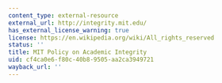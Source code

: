 ```yaml
---
content_type: external-resource
external_url: http://integrity.mit.edu/
has_external_license_warning: true
license: https://en.wikipedia.org/wiki/All_rights_reserved
status: ''
title: MIT Policy on Academic Integrity
uid: cf4ca0e6-f80c-40b8-9505-aa2ca3949721
wayback_url: ''
---
```

